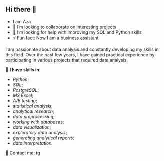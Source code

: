 ## Hi there 👋

- I am Aza
- 👯 I’m looking to collaborate on interesting projects
- 🤔 I’m looking for help with improving my SQL and Python skills 
- ⚡ Fun fact: Now I am a business assistant

I am passionate about data analysis and constantly developing my skills in this field. Over the past few years, I have gained practical experience by participating in various projects that required data analysis

🔭 **I have skills in**:
* _Python_;
* _SQL_;
* _PostgreSQL_;
* _MS Excel_;
* _A/B testing_;
* _statistical analysis_;
* _analytical research_;
* _data preprocessing_;
* _working with databases_;
* _data visualization_;
* _exploratory data analysis_;
* _generating analytical reports_;
* _data interpretation._

💬 Contact me:
[tg](https://t.me/azabes)



<!--

**Aza0701/Aza0701** is a ✨ _special_ ✨ repository because its `README.md` (this file) appears on your GitHub profile.

Here are some ideas to get you started:

